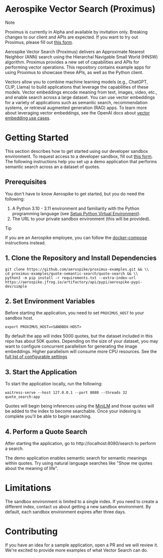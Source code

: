 # Aerospike Vector Search (Proximus)

> [!NOTE]
> Proximus is currently in Alpha and available by invitation only. Breaking changes to our client and APIs are expected. If you want to try out Proximus, please fill out [this form](https://aerospike.com/lp/aerospike-vector-developer-program-sign-up/).

Aerospike Vector Search (Proximus) delivers an Approximate Nearest Neighbor (ANN) search using the Hierarchal Navigable Small World (HNSW) algorithm. Proximus provides a new set of capabilities and APIs for performing vector operations. This repository contains example apps for using Proximus to showcase these APIs, as well as the Python client.

Vectors allow you to combine machine learning models (e.g., ChatGPT, CLIP, Llama) to build applications that leverage the capabilities of these models. Vector embeddings encode meaning from text, images, video, etc., and enable search across a large dataset. You can use vector embeddings for a variety of applications such as semantic search, recommendation systems, or retrieval augmented generation (RAG) apps. To learn more about leveraging vector embeddings, see the OpenAI docs about [vector embedding use cases](https://platform.openai.com/docs/guides/embeddings/use-cases).

# Getting Started
This section describes how to get started using our developer sandbox environment. To request access to a developer sandbox, fill out [this form](https://aerospike.com/lp/aerospike-vector-developer-program-sign-up/). The following instructions help you set up a demo application that performs semantic search across an a dataset of quotes.

## Prerequisites
You don't have to know Aerospike to get started, but you do need the following:

1. A Python 3.10 - 3.11 environment and familiarity with the Python programming language (see [Setup Python Virtual Environment](./prism-image-search/README.md#setup-python-virtual-environment)).
1. The URL to your private sandbox environment (this will be provided).

> [!TIP]
> If you are an Aerospike employee, you can follow the [docker-compose](./quote-semantic-search/README.md#install-using-docker-compose) instructions instead.

## 1. Clone the Repository and Install Dependencies

```
git clone https://github.com/aerospike/proximus-examples.git && \\
cd proximus-examples/quote-semantic-search/quote-search && \\
python3 -m pip install -r requirements.txt --extra-index-url https://aerospike.jfrog.io/artifactory/api/pypi/aerospike-pypi-dev/simple 
```

## 2. Set Environment Variables
Before starting the application, you need to set `PROXIMUS_HOST` to your sandbox host.

```
export PROXIMUS_HOST=<SANDBOX-HOST>
```
By default the app will index 5000 quotes, but the dataset included in this repo has 
about 50K quotes. Depending on the size of your dataset, you may want to configure concurrent parallelism for generating the image embeddings. Higher parallelism will consume more CPU resources. See the [full list of configurable settings](./quote-semantic-search/README.md#configuration)

## 3. Start the Application
To start the application locally, run the following:
```
waitress-serve --host 127.0.0.1 --port 8080 --threads 32 quote_search:app
```
Quotes will begin being inferences using the [MiniLM](https://huggingface.co/sentence-transformers/all-MiniLM-L6-v2) and those quotes will be added to the
index to become searchable. Once your indexing is complete you'll be able to 
begin searching. 


## 4. Perform a Quote Search

After starting the application, go to http://localhost:8080/search to perform a search.

The demo application enables semantic search for semantic meanings within quotes. Try using
natural language searches like "Show me quotes about the meaning of life".

# Limitations
The sandbox environment is limited to a single index. If you need to create a different index, contact us about getting a new sandbox environment. By default, each sandbox environment expires after three days.

# Contributing
If you have an idea for a sample application, open a PR and we will review it. We're excited to provide more examples of what Vector Search can do.
